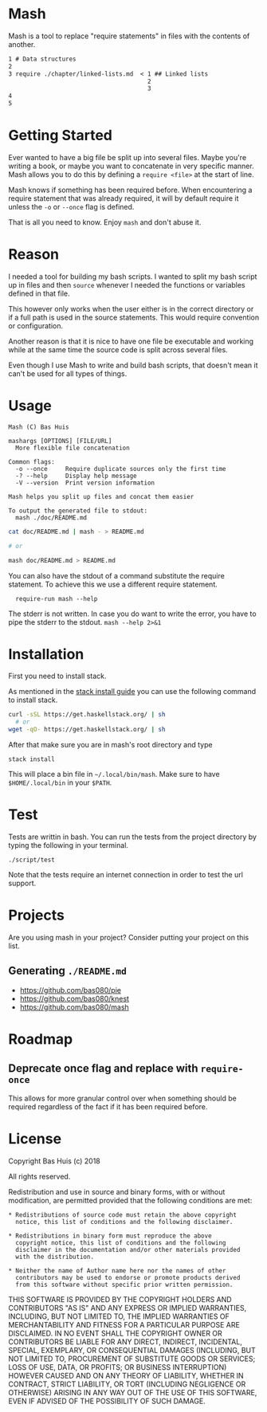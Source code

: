 # Mash

Mash is a tool to replace "require statements" in files with the contents of
another.

```markdown
1 # Data structures
2
3 require ./chapter/linked-lists.md  < 1 ## Linked lists
                                       2
                                       3
4
5
```

# Getting Started

Ever wanted to have a big file be split up into several files. Maybe you're
writing a book, or maybe you want to concatenate in very specific manner. Mash
allows you to do this by defining a `require <file>` at the start of line.

Mash knows if something has been required before. When encountering a require
statement that was already required, it will by default require it unless the
`-o` or `--once` flag is defined.

That is all you need to know. Enjoy `mash` and don't abuse it.

# Reason

I needed a tool for building my bash scripts. I wanted to split my bash script
up in files and then `source` whenever I needed the functions or variables
defined in that file.

This however only works when the user either is in the correct directory or if
a full path is used in the source statements. This would require convention or
configuration.

Another reason is that it is nice to have one file be executable and working
while at the same time the source code is split across several files.

Even though I use Mash to write and build bash scripts, that doesn't mean it
can't be used for all types of things.

# Usage

```
Mash (C) Bas Huis

mashargs [OPTIONS] [FILE/URL]
  More flexible file concatenation

Common flags:
  -o --once     Require duplicate sources only the first time
  -? --help     Display help message
  -V --version  Print version information

Mash helps you split up files and concat them easier

To output the generated file to stdout:
  mash ./doc/README.md
```

```bash
cat doc/README.md | mash - > README.md

# or

mash doc/README.md > README.md
```

You can also have the stdout of a command substitute the require statement. To
achieve this we use a different require statement.

```
  require-run mash --help
```

The stderr is not written. In case you do want to write the error, you have to
pipe the stderr to the stdout. `mash --help 2>&1`


# Installation

First you need to install stack.

As mentioned in the [stack install
guide](https://docs.haskellstack.org/en/stable/install_and_upgrade/) you can
use the following command to install stack.

```bash
curl -sSL https://get.haskellstack.org/ | sh
  # or
wget -qO- https://get.haskellstack.org/ | sh
```

After that make sure you are in mash's root directory and type

`stack install`

This will place a bin file in `~/.local/bin/mash`. Make sure to have
`$HOME/.local/bin` in your `$PATH`.

# Test

Tests are writtin in bash. You can run the tests from the project directory by
typing the following in your terminal.

`./script/test`

Note that the tests require an internet connection in order to test the url
support.

# Projects

Are you using mash in your project? Consider putting your project on this list.

## Generating `./README.md`

- https://github.com/bas080/pie
- https://github.com/bas080/knest
- https://github.com/bas080/mash

# Roadmap

## Deprecate once flag and replace with `require-once`

This allows for more granular control over when something should be required
regardless of the fact if it has been required before.

# License

Copyright Bas Huis (c) 2018

All rights reserved.

Redistribution and use in source and binary forms, with or without
modification, are permitted provided that the following conditions are met:

    * Redistributions of source code must retain the above copyright
      notice, this list of conditions and the following disclaimer.

    * Redistributions in binary form must reproduce the above
      copyright notice, this list of conditions and the following
      disclaimer in the documentation and/or other materials provided
      with the distribution.

    * Neither the name of Author name here nor the names of other
      contributors may be used to endorse or promote products derived
      from this software without specific prior written permission.

THIS SOFTWARE IS PROVIDED BY THE COPYRIGHT HOLDERS AND CONTRIBUTORS
"AS IS" AND ANY EXPRESS OR IMPLIED WARRANTIES, INCLUDING, BUT NOT
LIMITED TO, THE IMPLIED WARRANTIES OF MERCHANTABILITY AND FITNESS FOR
A PARTICULAR PURPOSE ARE DISCLAIMED. IN NO EVENT SHALL THE COPYRIGHT
OWNER OR CONTRIBUTORS BE LIABLE FOR ANY DIRECT, INDIRECT, INCIDENTAL,
SPECIAL, EXEMPLARY, OR CONSEQUENTIAL DAMAGES (INCLUDING, BUT NOT
LIMITED TO, PROCUREMENT OF SUBSTITUTE GOODS OR SERVICES; LOSS OF USE,
DATA, OR PROFITS; OR BUSINESS INTERRUPTION) HOWEVER CAUSED AND ON ANY
THEORY OF LIABILITY, WHETHER IN CONTRACT, STRICT LIABILITY, OR TORT
(INCLUDING NEGLIGENCE OR OTHERWISE) ARISING IN ANY WAY OUT OF THE USE
OF THIS SOFTWARE, EVEN IF ADVISED OF THE POSSIBILITY OF SUCH DAMAGE.

